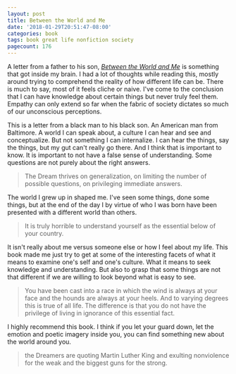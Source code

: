 ```yaml
---
layout: post
title: Between the World and Me
date: '2018-01-29T20:51:47-08:00'
categories: book
tags: book great life nonfiction society
pagecount: 176
---
```


A letter from a father to his son, [*Between the World and Me*][between-amaz] is something that got
inside my brain. I had a lot of thoughts while reading this, mostly around trying to comprehend the
reality of how different life can be. There is much to say, most of it feels cliche or naive. I've
come to the conclusion that I can have knowledge about certain things but never truly feel them.
Empathy can only extend so far when the fabric of society dictates so much of our unconscious
perceptions.

This is a letter from a black man to his black son. An American man from Baltimore. A world I can
speak about, a culture I can hear and see and conceptualize. But not something I can internalize. I
can hear the things, say the things, but my gut can't really go there. And I think that is
important to know. It is important to not have a false sense of understanding. Some questions are
not purely about the right answers.

> The Dream thrives on generalization, on limiting the number of possible questions, on privileging
> immediate answers.

The world I grew up in shaped me. I've seen some things, done some things, but at the end of the day
I by virtue of who I was born have been presented with a different world than others.

> It is truly horrible to understand yourself as the essential below of your country.

It isn't really about me versus someone else or how I feel about my life. This book made me just try
to get at some of the interesting facets of what it means to examine one's self and one's culture.
What it means to seek knowledge and understanding. But also to grasp that some things are not that
different if we are willing to look beyond what is easy to see.

> You have been cast into a race in which the wind is always at your face and the hounds are always
> at your heels. And to varying degrees this is true of all life. The difference is that you do not
> have the privilege of living in ignorance of this essential fact.

I highly recommend this book. I think if you let your guard down, let the emotion and poetic imagery
inside you, you can find something new about the world around you.

> the Dreamers are quoting Martin Luther King and exulting nonviolence for the weak and the biggest
> guns for the strong.

[between-amaz]:     http://amzn.to/2DKkJQV

